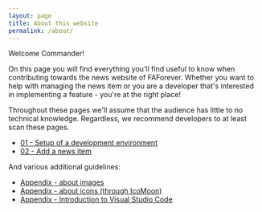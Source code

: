 ```yaml
---
layout: page
title: About this website
permalink: /about/
---
```


Welcome Commander!

On this page you will find everything you'll find useful to know when contributing towards the news website of FAForever. Whether you want to help with managing the news item or you are a developer that's interested in implementing a feature - you're at the right place!

Throughout these pages we'll assume that the audience has little to no technical knowledge. Regardless, we recommend developers to at least scan these pages.

- [01 - Setup of a development environment](/about/01-setup)
- [02 - Add a news item](/about/02-add-a-news-item)
<!-- - [03 - Add a collections item](/about/03-add-a-collections-item) -->

And various additional guidelines:

- [Appendix - about images](/about/appendix-images)
- [Appendix - about icons (through IcoMoon)](/about/appendix-images)
- [Appendix - Introduction to Visual Studio Code](/about/appendix-vsc)
